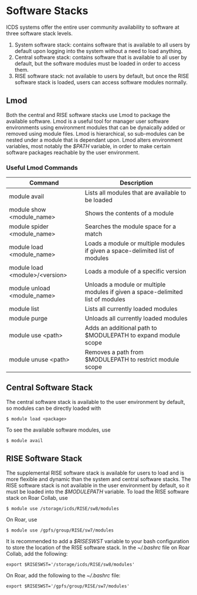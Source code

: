 
# Software Stacks

ICDS systems offer the entire user community availability to software at three software stack levels.

1. System software stack: contains software that is available to all users by default upon logging into the system without a need to load anything.
2. Central software stack: contains software that is available to all user by default, but the software modules must be loaded in order to access them.
3. RISE software stack: not available to users by default, but once the RISE software stack is loaded, users can access software modules normally.


## Lmod

Both the central and RISE software stacks use Lmod to package the available software. Lmod is a useful tool for manager user software environments using environment modules that can be dynaically added or removed using module files. Lmod is hierarchical, so sub-modules can be nested under a module that is dependant upon. Lmod alters environment variables, most notably the *$PATH* variable, in order to make certain software packages reachable by the user environment.


### Useful Lmod Commands

| Command | Description |
| ---- | ---- |
| module avail | Lists all modules that are available to be loaded |
| module show \<module_name> | Shows the contents of a module |
| module spider \<module_name> | Searches the module space for a match |
| module load \<module_name> | Loads a module or multiple modules if given a space-delimited list of modules |
| module load \<module>/\<version> | Loads a module of a specific version |
| module unload \<module_name> | Unloads a module or multiple modules if given a space-delimited list of modules |
| module list | Lists all currently loaded modules |
| module purge | Unloads all currently loaded modules |
| module use \<path> | Adds an additional path to $MODULEPATH to expand module scope |
| module unuse \<path> | Removes a path from $MODULEPATH to restrict module scope |


## Central Software Stack

The central software stack is available to the user environment by default, so modules can be directly loaded with
```
$ module load <package>
```

To see the available software modules, use
```
$ module avail
```


## RISE Software Stack

The supplemental RISE software stack is available for users to load and is more flexible and dynamic than the system and central software stacks. The RISE software stack is not available in the user environment by default, so it must be loaded into the *$MODULEPATH* variable. To load the RISE software stack on Roar Collab, use
```
$ module use /storage/icds/RISE/sw8/modules
```
On Roar, use
```
$ module use /gpfs/group/RISE/sw7/modules
```

It is recommended to add a *$RISESWST* variable to your bash configuration to store the location of the RISE software stack. In the *~/.bashrc* file on Roar Collab, add the following:
```
export $RISESWST='/storage/icds/RISE/sw8/modules'
```
On Roar, add the following to the *~/.bashrc* file:
```
export $RISESWST='/gpfs/group/RISE/sw7/modules'
```
